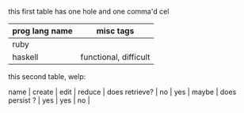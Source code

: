 this first table has one hole and one comma'd cel

  | prog lang name | misc tags |
  | ---------------|-----------|
  |           ruby |           |
  |        haskell |  functional, difficult  |


this second table, welp:

name |            create |  edit |  reduce |
does retrieve? |      no |   yes |   maybe |
does persist ? |     yes |   yes |      no |
